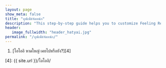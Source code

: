 ```yaml
---
layout: page
show_meta: false
title: "บุฟเฟ่ต์จัดหนัก"
description: "This step-by-step guide helps you to customize Feeling Responsive to your needs."
header:
   image_fullwidth: "header_hatyai.jpg"
permalink: "/บุฟเฟ่ต์จัดหนัก/"
---
```



1. [โอโออิ หาดใหญ่ เคยไปหรือยัง?][4] 






 [4]: {{ site.url }}/โอโออิ/

